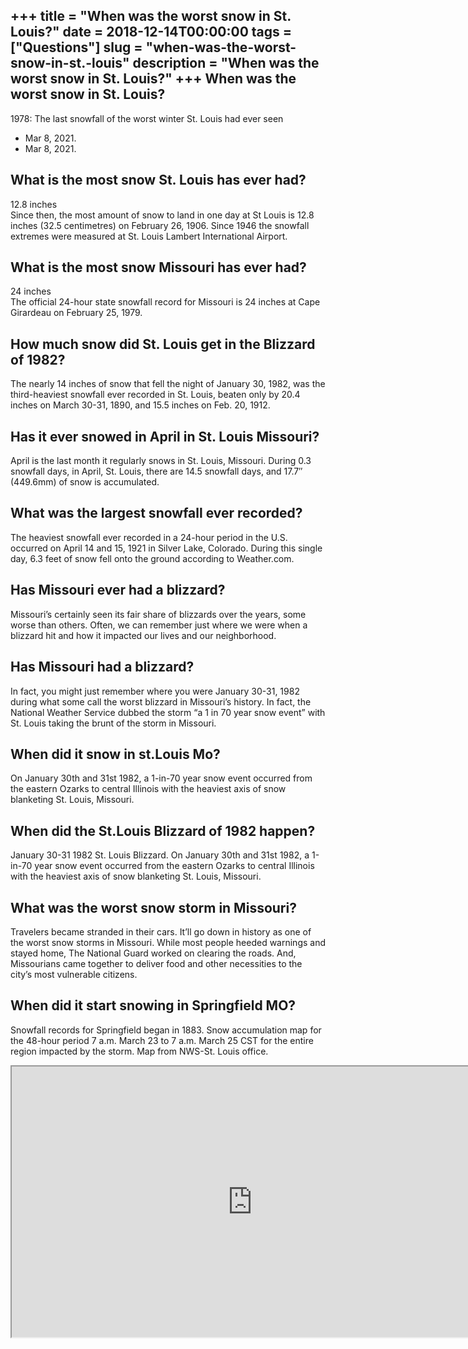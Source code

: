 +++
title = "When was the worst snow in St. Louis?"
date = 2018-12-14T00:00:00
tags = ["Questions"]
slug = "when-was-the-worst-snow-in-st.-louis"
description = "When was the worst snow in St. Louis?"
+++
When was the worst snow in St. Louis?
-------------------------------------

1978: The last snowfall of the worst winter St. Louis had ever seen

- Mar 8, 2021.
- Mar 8, 2021.

What is the most snow St. Louis has ever had?
---------------------------------------------

12.8 inches  
Since then, the most amount of snow to land in one day at St Louis is 12.8 inches (32.5 centimetres) on February 26, 1906. Since 1946 the snowfall extremes were measured at St. Louis Lambert International Airport.

What is the most snow Missouri has ever had?
--------------------------------------------

24 inches  
The official 24-hour state snowfall record for Missouri is 24 inches at Cape Girardeau on February 25, 1979.

How much snow did St. Louis get in the Blizzard of 1982?
--------------------------------------------------------

The nearly 14 inches of snow that fell the night of January 30, 1982, was the third-heaviest snowfall ever recorded in St. Louis, beaten only by 20.4 inches on March 30-31, 1890, and 15.5 inches on Feb. 20, 1912.

Has it ever snowed in April in St. Louis Missouri?
--------------------------------------------------

April is the last month it regularly snows in St. Louis, Missouri. During 0.3 snowfall days, in April, St. Louis, there are 14.5 snowfall days, and 17.7″ (449.6mm) of snow is accumulated.

What was the largest snowfall ever recorded?
--------------------------------------------

The heaviest snowfall ever recorded in a 24-hour period in the U.S. occurred on April 14 and 15, 1921 in Silver Lake, Colorado. During this single day, 6.3 feet of snow fell onto the ground according to Weather.com.

Has Missouri ever had a blizzard?
---------------------------------

Missouri’s certainly seen its fair share of blizzards over the years, some worse than others. Often, we can remember just where we were when a blizzard hit and how it impacted our lives and our neighborhood.

Has Missouri had a blizzard?
----------------------------

In fact, you might just remember where you were January 30-31, 1982 during what some call the worst blizzard in Missouri’s history. In fact, the National Weather Service dubbed the storm “a 1 in 70 year snow event” with St. Louis taking the brunt of the storm in Missouri.

When did it snow in st.Louis Mo?
--------------------------------

On January 30th and 31st 1982, a 1-in-70 year snow event occurred from the eastern Ozarks to central Illinois with the heaviest axis of snow blanketing St. Louis, Missouri.

When did the St.Louis Blizzard of 1982 happen?
----------------------------------------------

January 30-31 1982 St. Louis Blizzard. On January 30th and 31st 1982, a 1-in-70 year snow event occurred from the eastern Ozarks to central Illinois with the heaviest axis of snow blanketing St. Louis, Missouri.

What was the worst snow storm in Missouri?
------------------------------------------

Travelers became stranded in their cars. It’ll go down in history as one of the worst snow storms in Missouri. While most people heeded warnings and stayed home, The National Guard worked on clearing the roads. And, Missourians came together to deliver food and other necessities to the city’s most vulnerable citizens.

When did it start snowing in Springfield MO?
--------------------------------------------

Snowfall records for Springfield began in 1883. Snow accumulation map for the 48-hour period 7 a.m. March 23 to 7 a.m. March 25 CST for the entire region impacted by the storm. Map from NWS-St. Louis office.

<iframe allow="accelerometer; autoplay; clipboard-write; encrypted-media; gyroscope; picture-in-picture" allowfullscreen="" class="__youtube_prefs__  epyt-is-override  no-lazyload" data-no-lazy="1" data-origheight="433" data-origwidth="770" data-skipgform_ajax_framebjll="" height="433" id="_ytid_97698" loading="lazy" src="https://www.youtube.com/embed/x0Y_Y3R6WLY?enablejsapi=1&autoplay=0&cc_load_policy=0&cc_lang_pref=&iv_load_policy=1&loop=0&modestbranding=0&rel=1&fs=1&playsinline=0&autohide=2&theme=dark&color=red&controls=1&" title="YouTube player" width="770"></iframe>